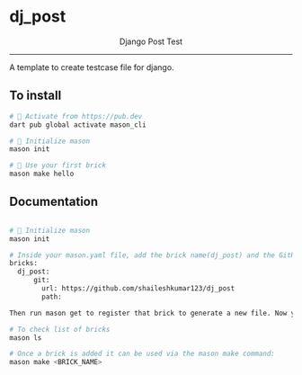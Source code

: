 # dj_post
<p align="center">
    Django Post Test
</p>

---

A template to create testcase file for django.

## To install 

```sh
# 🎯 Activate from https://pub.dev
dart pub global activate mason_cli

# 🚀 Initialize mason
mason init

# 🧱 Use your first brick
mason make hello
```

## Documentation

```sh

# 🚀 Initialize mason
mason init

# Inside your mason.yaml file, add the brick name(dj_post) and the GitHub repository link like below.
bricks:
  dj_post:
      git:
        url: https://github.com/shaileshkumar123/dj_post
        path: 

Then run mason get to register that brick to generate a new file. Now you can use the greeting bricks like normal in your projects.

# To check list of bricks
mason ls

# Once a brick is added it can be used via the mason make command:
mason make <BRICK_NAME>
```
